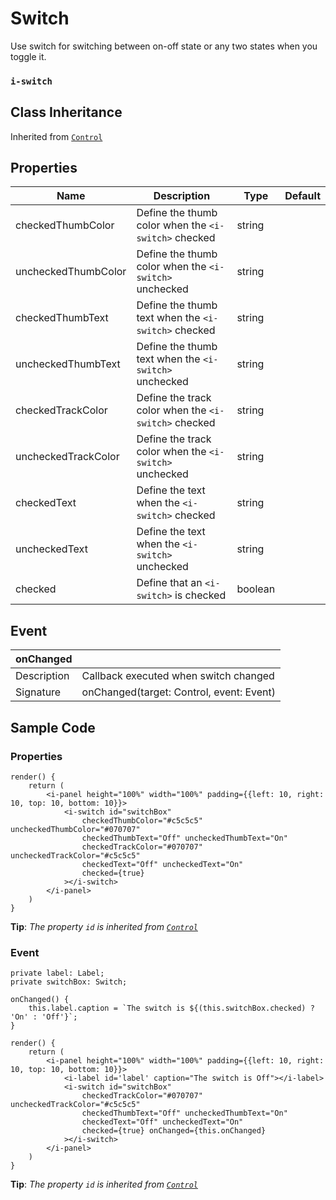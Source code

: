 # Switch 

Use switch for switching between on-off state or any two states when you toggle it.

### `i-switch`

## Class Inheritance
Inherited from [`Control`](components/Control/README.md)

## Properties

| Name                 | Description                                            | Type       | Default |
| ---------------      | -------------------------------------------------      | ---------- | ------- |
| checkedThumbColor    | Define the thumb color when the `<i-switch>` checked   | string     |         |
| uncheckedThumbColor  | Define the thumb color when the `<i-switch>` unchecked | string     |         |
| checkedThumbText     | Define the thumb text when the `<i-switch>` checked    | string     |         |
| uncheckedThumbText   | Define the thumb text when the `<i-switch>` unchecked  | string     |         |
| checkedTrackColor    | Define the track color when the `<i-switch>` checked   | string     |         |
| uncheckedTrackColor  | Define the track color when the `<i-switch>` unchecked | string     |         |
| checkedText          | Define the text when the `<i-switch>` checked          | string     |         |
| uncheckedText        | Define the text when the `<i-switch>` unchecked        | string     |         |
| checked              | Define that an `<i-switch>` is checked                 | boolean    |         |

## Event
| **onChanged**  |                                                |
| -------------- | ---------------------------------------------- |
| Description    | Callback executed when switch changed          |
| Signature      | onChanged(target: Control, event: Event)       |

## Sample Code

### Properties
```typescript(components/Switch/samples/i-switch_1.tsx)
render() {
    return (
        <i-panel height="100%" width="100%" padding={{left: 10, right: 10, top: 10, bottom: 10}}>
            <i-switch id="switchBox"
                checkedThumbColor="#c5c5c5" uncheckedThumbColor="#070707"
                checkedThumbText="Off" uncheckedThumbText="On"
                checkedTrackColor="#070707" uncheckedTrackColor="#c5c5c5"
                checkedText="Off" uncheckedText="On"
                checked={true}
            ></i-switch>
        </i-panel>
    )
}
```
**Tip**: _The property `id` is inherited from [`Control`](components/Control/README.md)_

### Event
```typescript(components/Switch/samples/i-switch_2.tsx)
private label: Label;
private switchBox: Switch;

onChanged() {
    this.label.caption = `The switch is ${(this.switchBox.checked) ? 'On' : 'Off'}`;
}

render() {
    return (
        <i-panel height="100%" width="100%" padding={{left: 10, right: 10, top: 10, bottom: 10}}>
            <i-label id='label' caption="The switch is Off"></i-label>
            <i-switch id="switchBox"
                checkedTrackColor="#070707" uncheckedTrackColor="#c5c5c5"
                checkedThumbText="Off" uncheckedThumbText="On"
                checkedText="Off" uncheckedText="On"
                checked={true} onChanged={this.onChanged}
            ></i-switch>
        </i-panel>
    )
}
```
**Tip**: _The property `id` is inherited from [`Control`](components/Control/README.md)_